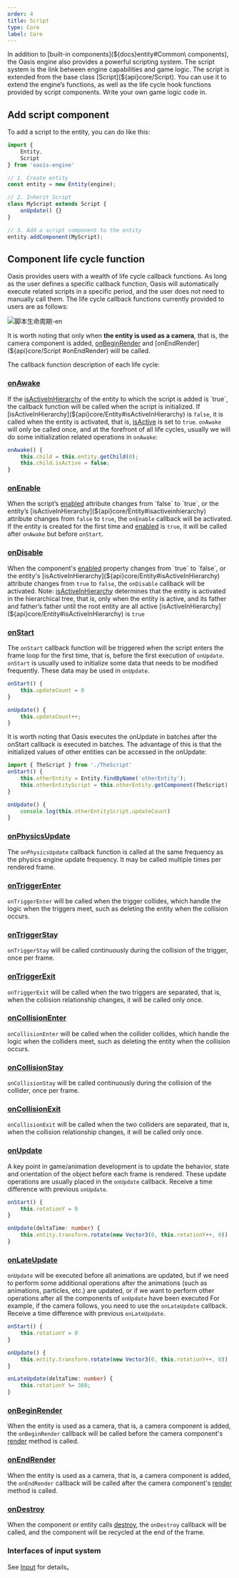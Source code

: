 ```yaml
---
order: 4
title: Script
type: Core
label: Core
---
```


In addition to [built-in components](${docs}entity#Common\ components), the Oasis engine also provides a powerful scripting system. The script system is the link between engine capabilities and game logic. The script is extended from the base class [Script](${api}core/Script). You can use it to extend the engine’s functions, as well as the life cycle hook functions provided by script components. Write your own game logic code in.

## Add script component

To add a script to the entity, you can do like this:

```typescript
import {
	Entity,
	Script
} from 'oasis-engine'

// 1. Create entity
const entity = new Entity(engine);

// 2. Inherit Script
class MyScript extends Script {
	onUpdate() {}
}

// 3. Add a script component to the entity
entity.addComponent(MyScript);
```


## Component life cycle function

Oasis provides users with a wealth of life cycle callback functions. As long as the user defines a specific callback function, Oasis will automatically execute related scripts in a specific period, and the user does not need to manually call them. The life cycle callback functions currently provided to users are as follows:

![脚本生命周期-en](https://gw.alipayobjects.com/mdn/rms_7c464e/afts/img/A*BFg7QZuCAy4AAAAAAAAAAAAAARQnAQ)


It is worth noting that only when **the entity is used as a camera**, that is, the camera component is added, [onBeginRender](${api}core/Script#onBeginRender) and [onEndRender](${api}core/Script #onEndRender) will be called.

The callback function description of each life cycle:

### [**onAwake**](${api}core/Script#onAwake)

If the [isActiveInHierarchy](${api}core/Entity#isactiveinhierarchy) of the entity to which the script is added is `true`, the callback function will be called when the script is initialized. If [isActiveInHierarchy](${api}core/Entity#isActiveInHierarchy) is `false`, it is called when the entity is activated, that is, [isActive](${api}core/Entity#isActive) is set to `true`. `onAwake` will only be called once, and at the forefront of all life cycles, usually we will do some initialization related operations in `onAwake`:

```typescript
onAwake() {
	this.child = this.entity.getChild(0);
	this.child.isActive = false;
}
```

### [**onEnable**](${api}core/Script#onEnable)

When the script’s [enabled](${api}core/Component#enabled) attribute changes from `false` to `true`, or the entity’s [isActiveInHierarchy](${api}core/Entity#isactiveinhierarchy) attribute changes from `false` to `true`, the `onEnable` callback will be activated. If the entity is created for the first time and [enabled](${api}core/Component#enabled) is `true`, it will be called after `onAwake` but before `onStart`.

### [**onDisable**](${api}core/Script#ondisable)

When the component's [enabled](${api}core/Component#enabled) property changes from `true` to `false`, or the entity's [isActiveInHierarchy](${api}core/Entity#isActiveInHierarchy) attribute changes from `true` to `false`, the `onDisable` callback will be activated.
Note: [isActiveInHierarchy](${api}core/Entity#isActiveInHierarchy) determines that the entity is activated in the hierarchical tree, that is, only when the entity is active, and its father and father’s father until the root entity are all active [isActiveInHierarchy](${api}core/Entity#isActiveInHierarchy) is `true`

### [**onStart**](${api}core/Script#onStart)

The `onStart` callback function will be triggered when the script enters the frame loop for the first time, that is, before the first execution of `onUpdate`. `onStart` is usually used to initialize some data that needs to be modified frequently. These data may be used in `onUpdate`.	

```typescript
onStart() {
	this.updateCount = 0
}

onUpdate() {
	this.updateCount++;
}
```
  
It is worth noting that Oasis executes the onUpdate in batches after the onStart callback is executed in batches. The advantage of this is that the initialized values of other entities can be accessed in the onUpdate:

```typescript
import { TheScript } from './TheScript'
onStart() {
	this.otherEntity = Entity.findByName('otherEntity');
	this.otherEntityScript = this.otherEntity.getComponent(TheScript)
}

onUpdate() {
	console.log(this.otherEntityScript.updateCount)
}
```

### [**onPhysicsUpdate**](${api}core/Script#onPhysicsUpdate)

The `onPhysicsUpdate` callback function is called at the same frequency as the physics engine update frequency. 
It may be called multiple times per rendered frame.

### [**onTriggerEnter**](${api}core/Script#onTriggerEnter)

`onTriggerEnter` will be called when the trigger collides, which handle the logic when the triggers meet, 
such as deleting the entity when the collision occurs.

### [**onTriggerStay**](${api}core/Script#onTriggerStay)

`onTriggerStay` will be called continuously during the collision of the trigger, once per frame.

### [**onTriggerExit**](${api}core/Script#onTriggerExit)

`onTriggerExit` will be called when the two triggers are separated, that is, 
when the collision relationship changes, it will be called only once.

### [**onCollisionEnter**](${api}core/Script#onCollisionEnter)

`onCollisionEnter` will be called when the collider collides, which handle the logic when the colliders meet,
such as deleting the entity when the collision occurs.

### [**onCollisionStay**](${api}core/Script#onCollisionStay)

`onCollisionStay` will be called continuously during the collision of the collider, once per frame.

### [**onCollisionExit**](${api}core/Script#onCollisionExit)

`onCollisionExit` will be called when the two colliders are separated, that is,
when the collision relationship changes, it will be called only once.

### [**onUpdate**](${api}core/Script#onUpdate)

A key point in game/animation development is to update the behavior, state and orientation of the object before each frame is rendered. These update operations are usually placed in the `onUpdate` callback. Receive a time difference with previous `onUpdate`.
```typescript
onStart() {
	this.rotationY = 0
}

onUpdate(deltaTime: number) {
	this.entity.transform.rotate(new Vector3(0, this.rotationY++, 0))
}
```

### [**onLateUpdate**](${api}core/Script#onLateUpdate)

`onUpdate` will be executed before all animations are updated, but if we need to perform some additional operations after the animations (such as animations, particles, etc.) are updated, or if we want to perform other operations after all the components of `onUpdate` have been executed For example, if the camera follows, you need to use the `onLateUpdate` callback. Receive a time difference with previous `onLateUpdate`.
```typescript
onStart() {
	this.rotationY = 0
}

onUpdate() {
	this.entity.transform.rotate(new Vector3(0, this.rotationY++, 0))
}

onLateUpdate(deltaTime: number) {
	this.rotationY %= 360;
}
```

### [**onBeginRender**](${api}core/Script#onBeginRender)

When the entity is used as a camera, that is, a camera component is added, the `onBeginRender` callback will be called before the camera component's [render](${api}core/Camera#render) method is called.

### [**onEndRender**](${api}core/Script#onEndRender)

When the entity is used as a camera, that is, a camera component is added, the `onEndRender` callback will be called after the camera component's [render](${api}core/Camera#render) method is called.

### [**onDestroy**](${api}core/Script#onDestroy)

When the component or entity calls [destroy](${api}core/Entity#destroy), the `onDestroy` callback will be called, and the component will be recycled at the end of the frame.

### Interfaces of input system

See [Input](${docs}input) for details。
